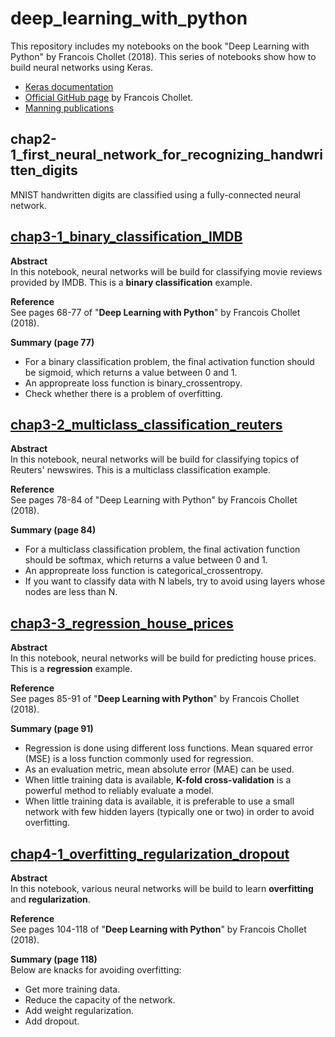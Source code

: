 # deep_learning_with_python
This repository includes my notebooks on the book "Deep Learning with Python" by Francois Chollet (2018). This series of notebooks show how to build neural networks using Keras.   
- [Keras documentation](https://keras.io)
- [Official GitHub page](https://github.com/fchollet/deep-learning-with-python-notebooks) by Francois Chollet.
- [Manning publications](https://www.manning.com/books/deep-learning-with-python)  

## chap2-1_first_neural_network_for_recognizing_handwritten_digits  
MNIST handwritten digits are classified using a fully-connected neural network.

## [chap3-1_binary_classification_IMDB](https://github.com/ksonod/deep_learning_with_python/blob/master/chap3-1_binary_classification_IMDB.ipynb)
<strong>Abstract</strong>    
In this notebook, neural networks will be build for classifying movie reviews provided by IMDB. This is a <strong>binary classification</strong> example.   

<strong>Reference</strong>    
See pages 68-77 of "<strong>Deep Learning with Python</strong>" by Francois Chollet (2018).  

<strong>Summary (page 77)</strong>    
- For a binary classification problem, the final activation function should be sigmoid, which returns a value between 0 and 1.
- An appropreate loss function is binary_crossentropy.
- Check whether there is a problem of overfitting.


## [chap3-2_multiclass_classification_reuters](https://github.com/ksonod/deep_learning_with_python/blob/master/chap3-2_multiclass_classification_reuters.ipynb)  
<strong>Abstract</strong>  
In this notebook, neural networks will be build for classifying topics of Reuters' newswires. This is a multiclass classification example.  

<strong>Reference</strong>  
See pages 78-84 of "Deep Learning with Python" by Francois Chollet (2018).  

<strong>Summary (page 84)</strong>  
- For a multiclass classification problem, the final activation function should be softmax, which returns a value between 0 and 1.
- An appropreate loss function is categorical_crossentropy.
- If you want to classify data with N labels, try to avoid using layers whose nodes are less than N.


## [chap3-3_regression_house_prices](https://github.com/ksonod/deep_learning_with_python/blob/master/chap3-3_regression_house_prices.ipynb)
<strong>Abstract</strong>   
In this notebook, neural networks will be build for predicting house prices. This is a <strong>regression</strong> example.

<strong>Reference</strong>   
See pages 85-91 of "<strong>Deep Learning with Python</strong>" by Francois Chollet (2018). 

<strong>Summary (page 91)</strong>   
- Regression is done using different loss functions. Mean squared error (MSE) is a loss function commonly used for regression.
- As an evaluation metric, mean absolute error (MAE) can be used.
-  When little training data is available, <strong>K-fold cross-validation</strong> is a powerful method to reliably evaluate a model.
- When little training data is available, it is preferable to use a small network with few hidden layers (typically one or two) in order to avoid overfitting. 

## [chap4-1_overfitting_regularization_dropout](https://github.com/ksonod/deep_learning_with_python/blob/master/chap4-1_overfitting_regularization_dropout.ipynb)  
<strong>Abstract</strong>  
In this notebook, various neural networks will be build to learn <strong>overfitting</strong> and <strong>regularization</strong>.

<strong>Reference</strong>  
See pages 104-118 of "<strong>Deep Learning with Python</strong>" by Francois Chollet (2018). 

<strong>Summary (page 118)</strong>  
Below are knacks for avoiding overfitting:
- Get more training data.
- Reduce the capacity of the network.
- Add weight regularization.
- Add dropout.
